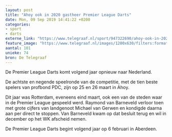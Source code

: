 ```yaml
---
layout: post
title: "Ahoy ook in 2020 gastheer Premier League Darts"
date: Mon, 09 Sep 2019 14:41:22 +0200
categories: 
- sport 
- darts 
externe_link: "https://www.telegraaf.nl/sport/947322690/ahoy-ook-in-2020-gastheer-premier-league-darts"
feature_image: "https://www.telegraaf.nl/images/1200x630/filters:format(jpeg):quality(80)/cdn-kiosk-api.telegraaf.nl/215cda80-d2ff-11e9-9211-02c309bc01c1.jpg"
aantal: 101
unieke: 74
bron: De Telegraaf
---
```


<p class="intro">De Premier League Darts komt volgend jaar opnieuw naar Nederland.</p> <p>De achtste en negende speelronde van de competitie, met de tien beste spelers van profbond PDC, zijn op 25 en 26 maart in Ahoy.</p><p>Dit jaar was Rotterdam, eveneens eind maart, ook een van de steden waar in de Premier League gespeeld werd. Raymond van Barneveld verloor toen met grote cijfers van landgenoot Michael van Gerwen en kondigde daarna aan per direct te stoppen. Van Barneveld kwam op dat besluit terug en wil in december op het WK afscheid nemen.</p><p>De Premier League Darts begint volgend jaar op 6 februari in Aberdeen.</p>
